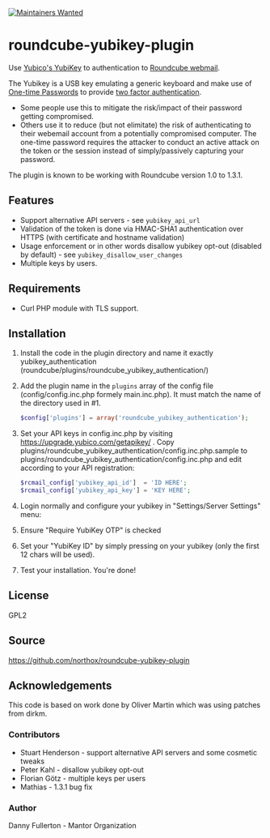 [![Maintainers Wanted](https://img.shields.io/badge/maintainers-wanted-red.svg)](https://github.com/pickhardt/maintainers-wanted)

# roundcube-yubikey-plugin
Use [Yubico's YubiKey](https://www.yubico.com/products/yubikey-hardware/) to authentication to [Roundcube webmail](http://roundcube.net/).

The Yubikey is a USB key emulating a generic keyboard and make use of [One-time Passwords](https://en.wikipedia.org/wiki/One-time_password) to provide [two factor authentication](https://en.wikipedia.org/wiki/Two-factor_authentication).

- Some people use this to mitigate the risk/impact of their password getting compromised. 
- Others use it to reduce (but not elimitate) the risk of authenticating to their webemail account from a potentially compromised computer. The one-time password requires the attacker to conduct an active attack on the token or the session instead of simply/passively capturing your password.

The plugin is known to be working with Roundcube version 1.0 to 1.3.1.

## Features
- Support alternative API servers - see `yubikey_api_url`
- Validation of the token is done via HMAC-SHA1 authentication over HTTPS (with certificate and hostname validation)
- Usage enforcement or in other words disallow yubikey opt-out (disabled by default) - see `yubikey_disallow_user_changes`
- Multiple keys by users.

## Requirements
- Curl PHP module with TLS support.

## Installation
1. Install the code in the plugin directory and name it exactly yubikey_authentication (roundcube/plugins/roundcube_yubikey_authentication/)
2. Add the plugin name in the `plugins` array of the config file (config/config.inc.php formely main.inc.php). It must match the name of the directory used in #1. 

    ```php
    $config['plugins'] = array('roundcube_yubikey_authentication');
    ```

3. Set your API keys in config.inc.php by visiting https://upgrade.yubico.com/getapikey/ .
   Copy plugins/roundcube_yubikey_authentication/config.inc.php.sample to
   plugins/roundcube_yubikey_authentication/config.inc.php and edit according to
   your API registration:

    ```php
    $rcmail_config['yubikey_api_id']  = 'ID HERE'; 
    $rcmail_config['yubikey_api_key'] = 'KEY HERE';
    ```

4. Login normally and configure your yubikey in "Settings/Server Settings" menu:
  1. Ensure "Require YubiKey OTP" is checked
  2. Set your "YubiKey ID" by simply pressing on your yubikey (only the first 12 chars will be used).

5. Test your installation. You're done!

## License
GPL2

## Source
https://github.com/northox/roundcube-yubikey-plugin

## Acknowledgements
This code is based on work done by Oliver Martin which was using patches from dirkm.

### Contributors
- Stuart Henderson - support alternative API servers and some cosmetic tweaks
- Peter Kahl - disallow yubikey opt-out
- Florian Götz - multiple keys per users
- Mathias - 1.3.1 bug fix

### Author
Danny Fullerton - Mantor Organization
